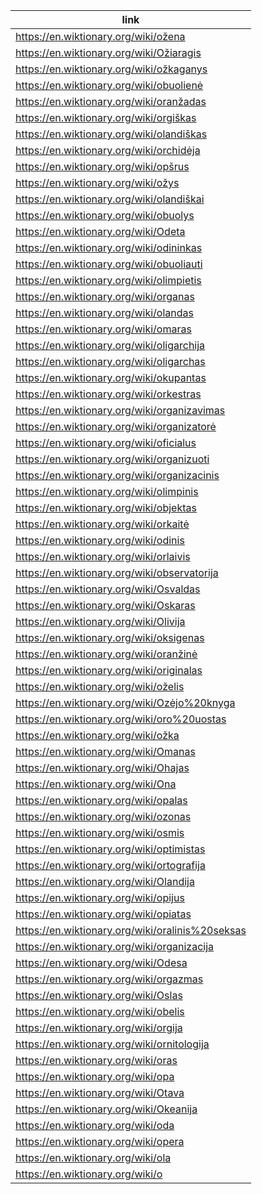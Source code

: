 |link|
|----|
|https://en.wiktionary.org/wiki/ožena|
|https://en.wiktionary.org/wiki/Ožiaragis|
|https://en.wiktionary.org/wiki/ožkaganys|
|https://en.wiktionary.org/wiki/obuolienė|
|https://en.wiktionary.org/wiki/oranžadas|
|https://en.wiktionary.org/wiki/orgiškas|
|https://en.wiktionary.org/wiki/olandiškas|
|https://en.wiktionary.org/wiki/orchidėja|
|https://en.wiktionary.org/wiki/opšrus|
|https://en.wiktionary.org/wiki/ožys|
|https://en.wiktionary.org/wiki/olandiškai|
|https://en.wiktionary.org/wiki/obuolys|
|https://en.wiktionary.org/wiki/Odeta|
|https://en.wiktionary.org/wiki/odininkas|
|https://en.wiktionary.org/wiki/obuoliauti|
|https://en.wiktionary.org/wiki/olimpietis|
|https://en.wiktionary.org/wiki/organas|
|https://en.wiktionary.org/wiki/olandas|
|https://en.wiktionary.org/wiki/omaras|
|https://en.wiktionary.org/wiki/oligarchija|
|https://en.wiktionary.org/wiki/oligarchas|
|https://en.wiktionary.org/wiki/okupantas|
|https://en.wiktionary.org/wiki/orkestras|
|https://en.wiktionary.org/wiki/organizavimas|
|https://en.wiktionary.org/wiki/organizatorė|
|https://en.wiktionary.org/wiki/oficialus|
|https://en.wiktionary.org/wiki/organizuoti|
|https://en.wiktionary.org/wiki/organizacinis|
|https://en.wiktionary.org/wiki/olimpinis|
|https://en.wiktionary.org/wiki/objektas|
|https://en.wiktionary.org/wiki/orkaitė|
|https://en.wiktionary.org/wiki/odinis|
|https://en.wiktionary.org/wiki/orlaivis|
|https://en.wiktionary.org/wiki/observatorija|
|https://en.wiktionary.org/wiki/Osvaldas|
|https://en.wiktionary.org/wiki/Oskaras|
|https://en.wiktionary.org/wiki/Olivija|
|https://en.wiktionary.org/wiki/oksigenas|
|https://en.wiktionary.org/wiki/oranžinė|
|https://en.wiktionary.org/wiki/originalas|
|https://en.wiktionary.org/wiki/oželis|
|https://en.wiktionary.org/wiki/Ozėjo%20knyga|
|https://en.wiktionary.org/wiki/oro%20uostas|
|https://en.wiktionary.org/wiki/ožka|
|https://en.wiktionary.org/wiki/Omanas|
|https://en.wiktionary.org/wiki/Ohajas|
|https://en.wiktionary.org/wiki/Ona|
|https://en.wiktionary.org/wiki/opalas|
|https://en.wiktionary.org/wiki/ozonas|
|https://en.wiktionary.org/wiki/osmis|
|https://en.wiktionary.org/wiki/optimistas|
|https://en.wiktionary.org/wiki/ortografija|
|https://en.wiktionary.org/wiki/Olandija|
|https://en.wiktionary.org/wiki/opijus|
|https://en.wiktionary.org/wiki/opiatas|
|https://en.wiktionary.org/wiki/oralinis%20seksas|
|https://en.wiktionary.org/wiki/organizacija|
|https://en.wiktionary.org/wiki/Odesa|
|https://en.wiktionary.org/wiki/orgazmas|
|https://en.wiktionary.org/wiki/Oslas|
|https://en.wiktionary.org/wiki/obelis|
|https://en.wiktionary.org/wiki/orgija|
|https://en.wiktionary.org/wiki/ornitologija|
|https://en.wiktionary.org/wiki/oras|
|https://en.wiktionary.org/wiki/opa|
|https://en.wiktionary.org/wiki/Otava|
|https://en.wiktionary.org/wiki/Okeanija|
|https://en.wiktionary.org/wiki/oda|
|https://en.wiktionary.org/wiki/opera|
|https://en.wiktionary.org/wiki/ola|
|https://en.wiktionary.org/wiki/o|
